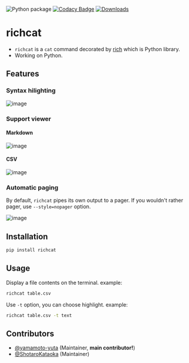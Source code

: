 ![Python package](https://github.com/richcat-dev/richcat/workflows/Python%20package/badge.svg)
[![Codacy Badge](https://api.codacy.com/project/badge/Grade/4e61b411095d4d3292e2a3e169aa0f35)](https://app.codacy.com/gh/richcat-dev/richcat?utm_source=github.com&utm_medium=referral&utm_content=richcat-dev/richcat&utm_campaign=Badge_Grade)
[![Downloads](https://pepy.tech/badge/richcat)](https://pepy.tech/project/richcat)
# richcat
-   `richcat` is a `cat` command decorated by [rich](https://github.com/willmcgugan/rich) which is Python library.
-   Working on Python.

## Features

### Syntax hilighting
![image](https://user-images.githubusercontent.com/55144709/152114834-9172b501-269a-4044-9889-94c92346c5ff.png)

### Support viewer

#### Markdown
![image](https://user-images.githubusercontent.com/55144709/152116094-d20ea35a-5dbd-441c-b668-2a3f408caaaf.png)

#### CSV
![image](https://user-images.githubusercontent.com/55144709/152116330-e9a391a0-0491-4b3b-82f9-7a56e789a273.png)

### Automatic paging
By default, `richcat` pipes its own output to a pager. If you wouldn't rather pager, use `--style=nopager` option.

![image](https://user-images.githubusercontent.com/55144709/152116597-fdaca73f-9c0d-4b56-894c-e384dba84d96.png)
## Installation
```sh
pip install richcat
```

## Usage
Display a file contents on the terminal.
example:
```sh
richcat table.csv
```

Use `-t` option, you can choose highlight.
example:
```sh
richcat table.csv -t text
```

## Contributors
-   [@yamamoto-yuta](https://github.com/yamamoto-yuta) (Maintainer, **main contributor!**)
-   [@ShotaroKataoka](https://github.com/ShotaroKataoka) (Maintainer)
